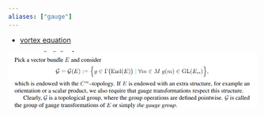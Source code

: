 ```yaml
---
aliases: ["gauge"]
---
```


- [vortex equation](vortex%20equation)

![](../attachments/Pasted%20image%2020210613123442.png)